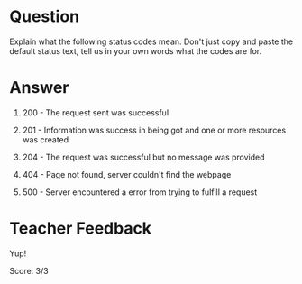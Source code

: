 # Question
Explain what the following status codes mean. Don't just copy and paste the default status text, tell us in your own words what the codes are for.

# Answer

1. 200 - The request sent was successful 

2. 201 - Information was success in being got and one or more resources was created

3. 204 - The request was successful but no message was provided 

4. 404 - Page not found, server couldn't find the webpage

5. 500 - Server encountered a error from trying to fulfill a request 

# Teacher Feedback

Yup!

Score: 3/3